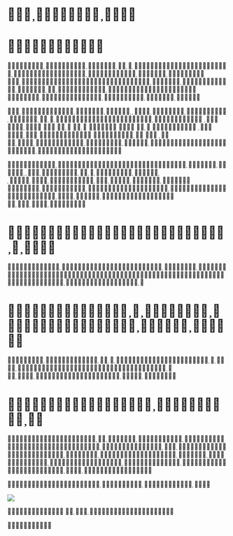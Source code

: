 # 

# 

  

                

    
 

# 



# 

 

# 





![](images/1e001fb99c98ec50fa7728f591ff49e765ec85a61412506da4b3a02c24293a2d.jpg)

 

